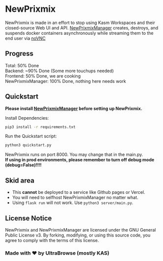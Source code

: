 # NewPrixmix

NewPrixmix is made in an effort to stop using Kasm Workspaces and their closed-source Web UI and API. [NewPrixmixManager](https://github.com/ka-studios/NewPrixmixManager) creates, destroys, and suspends docker containers asynchronously while streaming them to the end user via [noVNC](https://github.com/noVNC/noVNC)
## Progress
Total: 50% Done\
Backend: ~90% Done (Some more touchups needed)\
Frontend: 50% Done, we are cooking \
NewPrixmixManager: 100% Done, nothing here needs work


## Quickstart

**Please install [NewPrixmixManager](https://github.com/ka-studios/NewPrixmixManager) before setting up NewPrixmix.**

Install Dependencies:
```bash
pip3 install -r requirements.txt
```
Run the Quickstart script:
```bash
python3 quickstart.py
```
NewPrixmix runs on port 8000. You may change that in the main.py.\
**If using in prod environments, please remember to turn off debug mode (debug=False)!!!!**

## Skid area
- This **cannot** be deployed to a service like Github pages or Vercel.
- You will need to selfhost NewPrixmixManager no matter what.
- Using `flask run` will not work. Use `python3 server/main.py`.
## License Notice
NewPrixmix and NewPrixmixManager are licensed under the GNU General Public License v3. By forking, modifying, or using this source code, you agree to comply with the terms of this license.

### Made with ❤️ by UltraBrowse (mostly KAS)

